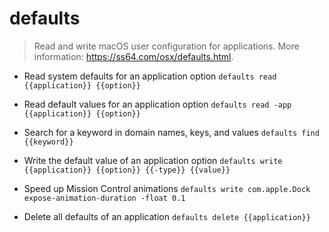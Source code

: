# defaults
> Read and write macOS user configuration for applications.
> More information: <https://ss64.com/osx/defaults.html>.

- Read system defaults for an application option
`defaults read {{application}} {{option}}`

- Read default values for an application option
`defaults read -app {{application}} {{option}}`

- Search for a keyword in domain names, keys, and values
`defaults find {{keyword}}`

- Write the default value of an application option
`defaults write {{application}} {{option}} {{-type}} {{value}}`

- Speed up Mission Control animations
`defaults write com.apple.Dock expose-animation-duration -float 0.1`

- Delete all defaults of an application
`defaults delete {{application}}`
